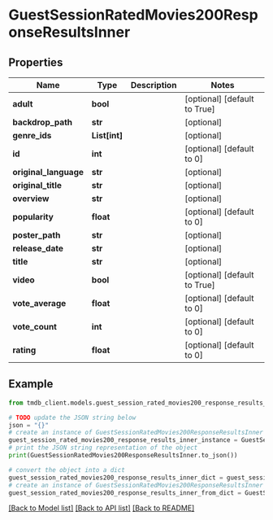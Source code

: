 # GuestSessionRatedMovies200ResponseResultsInner


## Properties

Name | Type | Description | Notes
------------ | ------------- | ------------- | -------------
**adult** | **bool** |  | [optional] [default to True]
**backdrop_path** | **str** |  | [optional] 
**genre_ids** | **List[int]** |  | [optional] 
**id** | **int** |  | [optional] [default to 0]
**original_language** | **str** |  | [optional] 
**original_title** | **str** |  | [optional] 
**overview** | **str** |  | [optional] 
**popularity** | **float** |  | [optional] [default to 0]
**poster_path** | **str** |  | [optional] 
**release_date** | **str** |  | [optional] 
**title** | **str** |  | [optional] 
**video** | **bool** |  | [optional] [default to True]
**vote_average** | **float** |  | [optional] [default to 0]
**vote_count** | **int** |  | [optional] [default to 0]
**rating** | **float** |  | [optional] [default to 0]

## Example

```python
from tmdb_client.models.guest_session_rated_movies200_response_results_inner import GuestSessionRatedMovies200ResponseResultsInner

# TODO update the JSON string below
json = "{}"
# create an instance of GuestSessionRatedMovies200ResponseResultsInner from a JSON string
guest_session_rated_movies200_response_results_inner_instance = GuestSessionRatedMovies200ResponseResultsInner.from_json(json)
# print the JSON string representation of the object
print(GuestSessionRatedMovies200ResponseResultsInner.to_json())

# convert the object into a dict
guest_session_rated_movies200_response_results_inner_dict = guest_session_rated_movies200_response_results_inner_instance.to_dict()
# create an instance of GuestSessionRatedMovies200ResponseResultsInner from a dict
guest_session_rated_movies200_response_results_inner_from_dict = GuestSessionRatedMovies200ResponseResultsInner.from_dict(guest_session_rated_movies200_response_results_inner_dict)
```
[[Back to Model list]](../README.md#documentation-for-models) [[Back to API list]](../README.md#documentation-for-api-endpoints) [[Back to README]](../README.md)


